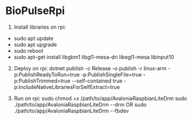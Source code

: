 # BioPulseRpi
1. Install libraries on rpi:
* sudo apt update
* sudo apt upgrade
* sudo reboot
* sudo apt-get install libgbm1 libgl1-mesa-dri libegl1-mesa libinput10

2. Deploy on rpi:
  dotnet publish -c Release -o publish -r linux-arm -p:PublishReadyToRun=true -p:PublishSingleFile=true -p:PublishTrimmed=true --self-contained true -p:IncludeNativeLibrariesForSelfExtract=true

3. Run on rpi:
   sudo chmod +x /path/to/app/AvaloniaRaspbianLiteDrm
   sudo ./path/to/app/AvaloniaRaspbianLiteDrm --drm  OR  sudo ./path/to/app/AvaloniaRaspbianLiteDrm --fbdev
